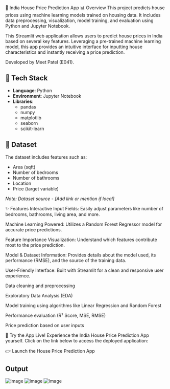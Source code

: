 🏡 India House Price Prediction App
📊 Overview
This project predicts house prices using machine learning models trained on housing data. It includes data preprocessing, visualization, model training, and evaluation using Python and Jupyter Notebook.

This Streamlit web application allows users to predict house prices in India based on several key features. Leveraging a pre-trained machine learning model, this app provides an intuitive interface for inputting house characteristics and instantly receiving a price prediction.

Developed by Meet Patel (E041).

## 🔧 Tech Stack

- **Language**: Python
- **Environment**: Jupyter Notebook
- **Libraries**:
  - pandas
  - numpy
  - matplotlib
  - seaborn
  - scikit-learn

## 📁 Dataset

The dataset includes features such as:
- Area (sqft)
- Number of bedrooms
- Number of bathrooms
- Location
- Price (target variable)

*Note: Dataset source - [Add link or mention if local]*

✨ Features
Interactive Input Fields: Easily adjust parameters like number of bedrooms, bathrooms, living area, and more.

Machine Learning Powered: Utilizes a Random Forest Regressor model for accurate price predictions.

Feature Importance Visualization: Understand which features contribute most to the price prediction.

Model & Dataset Information: Provides details about the model used, its performance (RMSE), and the source of the training data.

User-Friendly Interface: Built with Streamlit for a clean and responsive user experience.

Data cleaning and preprocessing

Exploratory Data Analysis (EDA)

Model training using algorithms like Linear Regression and Random Forest

Performance evaluation (R² Score, MSE, RMSE)

Price prediction based on user inputs


🚀 Try the App Live!
Experience the India House Price Prediction App yourself.
Click on the link below to access the deployed application:

👉 Launch the House Price Prediction App

## Output 
![image](https://github.com/user-attachments/assets/ec221e6a-3b7f-41ff-98c6-fb9f1ee3bbb2)
![image](https://github.com/user-attachments/assets/b37e3aaa-35d0-4506-9f2c-2246c59a993c)
![image](https://github.com/user-attachments/assets/926f58f4-58cf-444f-8289-e689d6f887cc)






